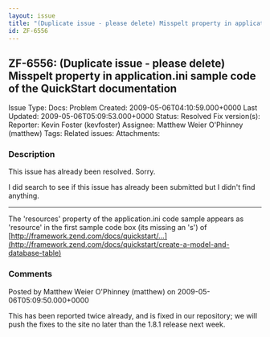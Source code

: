 ```yaml
---
layout: issue
title: "(Duplicate issue - please delete) Misspelt property in application.ini sample code of the QuickStart documentation"
id: ZF-6556
---
```


ZF-6556: (Duplicate issue - please delete) Misspelt property in application.ini sample code of the QuickStart documentation
---------------------------------------------------------------------------------------------------------------------------

 Issue Type: Docs: Problem Created: 2009-05-06T04:10:59.000+0000 Last Updated: 2009-05-06T05:09:53.000+0000 Status: Resolved Fix version(s): 
 Reporter:  Kevin Foster (kevfoster)  Assignee:  Matthew Weier O'Phinney (matthew)  Tags: 
 Related issues: 
 Attachments: 
### Description

This issue has already been resolved. Sorry.

I did search to see if this issue has already been submitted but I didn't find anything.

- - - - - -

The 'resources' property of the application.ini code sample appears as 'resource' in the first sample code box (its missing an 's') of [http://framework.zend.com/docs/quickstart/…](http://framework.zend.com/docs/quickstart/create-a-model-and-database-table)

 

 

### Comments

Posted by Matthew Weier O'Phinney (matthew) on 2009-05-06T05:09:50.000+0000

This has been reported twice already, and is fixed in our repository; we will push the fixes to the site no later than the 1.8.1 release next week.

 

 